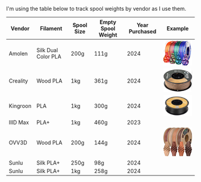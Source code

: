 I'm using the table below to track spool weights by vendor as I use them.

| Vendor | Filament | Spool Size | Empty Spool Weight | Year Purchased | Example |
|---|---|---|---|---|---|
| Amolen | Silk Dual Color PLA | 200g | 111g | 2024 | ![amolen-silk-pla-200g](/img/amolen-200g.png) |
| Creality | Wood PLA | 1kg | 361g | 2024 | ![creality-wood-pla-1kg](/img/creality-wood-1kg.png) |
| Kingroon | PLA | 1kg | 300g | 2024 | ![kingroon-pla-1kg](/img/kingroon-1kg.png) |
| IIID Max | PLA+ | 1kg | 460g | 2023 |  |
| OVV3D | Wood PLA | 200g | 144g | 2024 | ![ovv3d-wood-pla-200g](/img/ovv3d-wood-200g.png) |
| Sunlu | Silk PLA+ | 250g | 98g | 2024 |  |
| Sunlu | Silk PLA+ | 1kg | 258g | 2024 |  |
